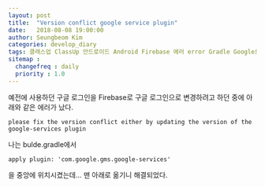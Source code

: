 ```yaml
---
layout: post
title:  "Version conflict google service plugin"
date:   2018-08-08 19:00:00
author: Seungbeom Kim
categories: develop_diary
tags: 클래스업 ClassUp 안드로이드 Android Firebase 에러 error Gradle Google로그인 GoogleLogin
sitemap :
  changefreq : daily
  priority : 1.0
---
```


예전에 사용하던 구글 로그인을 Firebase로 구글 로그인으로 변경하려고 하던 중에 아래와 같은 에러가 났다.

    please fix the version conflict either by updating the version of the google-services plugin

나는 bulde.gradle에서

    apply plugin: 'com.google.gms.google-services'

을 중앙에 위치시켰는데... 맨 아래로 옮기니 해결되었다.
